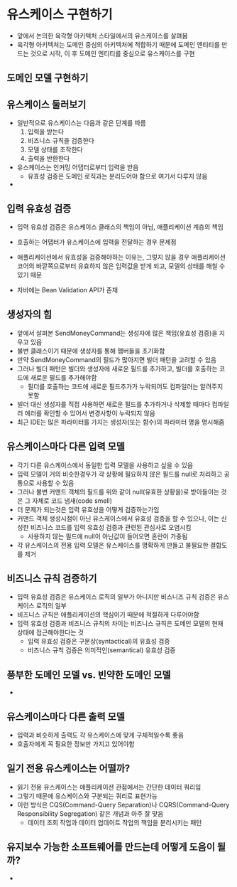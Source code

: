 # 유스케이스 구현하기

* 앞에서 논의한 육각형 아키텍처 스타일에서의 유스케이스를 살펴봄
* 육각형 아키텍처는 도메인 중심의 아키텍처에 적합하기 때문에 도메인 엔티티를 만드는 것으로 시작, 이 후 도메인 엔티티를 중심으로 유스케이스를 구현

## 도메인 모델 구현하기

## 유스케이스 둘러보기

* 일반적으로 유스케이스는 다음과 같은 단계를 따름
  1. 입력을 받는다
  2. 비즈니스 규칙을 검증한다
  3. 모델 상태를 조작한다
  4. 출력을 반환한다
* 유스케이스는 인커밍 어댑터로부터 입력을 받음
  * 유효성 검증은 도메인 로직과는 분리도어야 함으로 여기서 다루지 않음
* 

## 입력 유효성 검증

* 입력 유효성 검증은 유스케이스 클래스의 책임이 아님, 애플리케이션 계층의 책임
* 호출하는 어댑터가 유스케이스에 입력을 전달하는 경우 문제점
* 애플리케이션에서 유효성을 검증해야하는 이유는, 그렇지 않을 경우 애플리케이션 코어의 바깥쪽으로부터 유효하지 않은 입력값을 받게 되고, 모델의 상태를 해칠 수 있기 때문

* 자바에는 Bean Validation API가 존재

## 생성자의 힘

* 앞에서 살펴본 SendMoneyCommand는 생성자에 많은 책임(유효성 검증)을 지우고 있음
* 불변 클래스이기 때문에 생성자를 통해 맴버들을 초기화함
* 만약 SendMoneyCommand의 필드가 많아지면 빌더 패턴을 고려할 수 있음
* 그러나 빌더 패턴은 빌더와 생성자에 새로운 필드를 추가하고, 빌더를 호출하는 코드에 새로운 필드를 추가해야함
  * 필더를 호출하는 코드에 새로운 필드추가가 누락되어도 컴파일러는 알려주지 못함
* 빌더 대신 생성자를 직접 사용하면 새로운 필드를 추가하거나 삭제할 때마다 컴파일러 에러를 확인할 수 있어서 변경사항이 누락되지 않음
* 최근 IDE는 많은 파라미터를 가지는 생성자(또는 함수)의 파라미터 명을 명시해줌

## 유스케이스마다 다른 입력 모델

* 각기 다른 유스케이스에서 동일한 입력 모델을 사용하고 싶을 수 있음
* 입력 모델이 거의 비슷한경우가 각 상황에 필요하지 않은 필드를 null로 처리하고 공통으로 사용할 수 있음
* 그러나 불변 커맨드 객체의 필드를 위와 같이 null(유효한 상황을)로 받아들이는 것은 그 자체로 코드 냄새(code smell)
* 더 문제가 되는것은 입력 유효성을 어떻게 검증하는가임
* 커맨드 객체 생성시점이 아닌 유스케이스에서 유효성 검증을 할 수 있으나, 이는 신성한 비즈니스 코드를 입력 유효성 검증과 관련된 관심사로 오염시킴
  * 사용하지 않는 필드에 null이 아닌값이 들어오면 혼란이 가중됨
* 각 유스케이스의 전용 입력 모델은 유스케이스를 명확하게 만들고 불필요한 결합도를 제거

## 비즈니스 규칙 검증하기

* 입력 유효성 검증은 유스케이스 로직의 일부가 아니지만 비스니즈 규칙 검증은 유스케이스 로직의 일부
* 비즈니스 규칙은 애플리케이션의 핵심이기 때문에 적절하게 다루어야함
* 입력 유효성 검증과 비즈니스 규칙의 차이는 비즈니스 규칙은 도메인 모델의 현재 상태에 접근해야한다는 것
  * 입력 유효성 검증은 구문상(syntactical)의 유효성 검증
  * 비즈니스 규칙 검증은 의미적인(semantical) 유효성 검증

## 풍부한 도메인 모델 vs. 빈약한 도메인 모델

* 

## 유스케이스마다 다른 출력 모델

* 입력과 비슷하게 출력도 각 유스케이스에 맞게 구체적일수록 좋음
* 호출자에게 꼭 필요한 정보만 가지고 있어야함

## 일기 전용 유스케이스는 어떨까?

* 읽기 전용 유스케이스는 애플리케이션 관점에서는 간단한 데이터 쿼리임
* 그렇기 때문에 유스케이스와 구분되는 쿼리로 표현가능
* 이런 방식은 CQS(Command-Query Separation)나 CQRS(Command-Query Responsibility Segregation) 같은 개념과 아주 잘 맞음
  * 데이터 조회 작업과 데이터 업데이트 작업의 책임을 분리시키는 패턴

## 유지보수 가능한 소프트웨어를 만드는데 어떻게 도음이 될까?

* 
